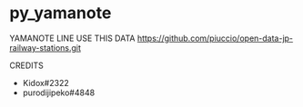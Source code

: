 # py_yamanote
YAMANOTE LINE
USE THIS DATA https://github.com/piuccio/open-data-jp-railway-stations.git

CREDITS
* Kidox#2322
* purodijipeko#4848
